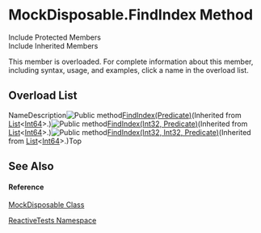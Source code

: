 # MockDisposable.FindIndex Method

Include Protected Members  
Include Inherited Members

This member is overloaded. For complete information about this member, including syntax, usage, and examples, click a name in the overload list.

## Overload List

NameDescription![Public method](images\Hh303103.pubmethod(en-us,VS.103).gif "Public method")[FindIndex(Predicate<T>)](https://msdn.microsoft.com/en-us/library/m:system.collections.generic.list%601.findindex(system.predicate%7b%600%7d)(v=VS.103))(Inherited from [List](https://msdn.microsoft.com/en-us/library/6sh2ey19)<[Int64](https://msdn.microsoft.com/en-us/library/6yy583ek)>.)![Public method](images\Hh303103.pubmethod(en-us,VS.103).gif "Public method")[FindIndex(Int32, Predicate<T>)](https://msdn.microsoft.com/en-us/library/m:system.collections.generic.list%601.findindex(system.int32%2csystem.predicate%7b%600%7d)(v=VS.103))(Inherited from [List](https://msdn.microsoft.com/en-us/library/6sh2ey19)<[Int64](https://msdn.microsoft.com/en-us/library/6yy583ek)>.)![Public method](images\Hh303103.pubmethod(en-us,VS.103).gif "Public method")[FindIndex(Int32, Int32, Predicate<T>)](https://msdn.microsoft.com/en-us/library/m:system.collections.generic.list%601.findindex(system.int32%2csystem.int32%2csystem.predicate%7b%600%7d)(v=VS.103))(Inherited from [List](https://msdn.microsoft.com/en-us/library/6sh2ey19)<[Int64](https://msdn.microsoft.com/en-us/library/6yy583ek)>.)Top

## See Also

#### Reference

[MockDisposable Class](MockDisposable\MockDisposable.md)

[ReactiveTests Namespace](ReactiveTests\ReactiveTests.md)




